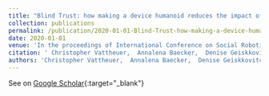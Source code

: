 ```yaml
---
title: "Blind Trust: how making a device humanoid reduces the impact of functional errors on trust"
collection: publications
permalink: /publication/2020-01-01-Blind-Trust-how-making-a-device-humanoid-reduces-the-impact-of-functional-errors-on-trust
date: 2020-01-01
venue: 'In the proceedings of International Conference on Social Robotics'
citation: ' Christopher Vattheuer,  Annalena Baecker,  Denise Geiskkovitch,  Stela Seo,  Daniel Rea,  James Young, &quot;Blind Trust: how making a device humanoid reduces the impact of functional errors on trust.&quot; In the proceedings of International Conference on Social Robotics, 2020.'
authors: 'Christopher Vattheuer,  Annalena Baecker,  Denise Geiskkovitch,  Stela Seo,  Daniel Rea,  James Young'
---
```

See on [Google Scholar](https://scholar.google.com/scholar?q=Blind+Trust:+how+making+a+device+humanoid+reduces+the+impact+of+functional+errors+on+trust){:target="_blank"}